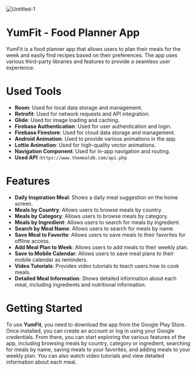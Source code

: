 

![Untitled-1](https://github.com/hassankamal87/YumFitt/assets/118057412/6d5fec23-a2ae-4cb2-8a61-7f816a5eeff4)






# **YumFit** - Food Planner App
YumFit is a food planner app that allows users to plan their meals for the week and easily find recipes based on their preferences.
The app uses various third-party libraries and features to provide a seamless user experience.

# Used Tools
- **Room**: Used for local data storage and management.
- **Retrofit**: Used for network requests and API integration.
- **Glide**: Used for image loading and caching.
- **Firebase Authentication**: Used for user authentication and login.
- **Firebase Firestore**: Used for cloud data storage and management.
- **Android Animation**: Used to provide various animations in the app.
- **Lottie Animation**: Used for high-quality vector animations.
- **Navigation Component**: Used for in-app navigation and routing.
- **Used API** :```https://www.themealdb.com/api.php```

# Features
- **Daily Inspiration Meal**: Shows a daily meal suggestion on the home screen.
- **Meals by Country**: Allows users to browse meals by country.
- **Meals by Category**: Allows users to browse meals by category.
- **Meals by Ingredient**: Allows users to search for meals by ingredient.
- **Search by Meal Name**: Allows users to search for meals by name.
- **Save Meal to Favorite**: Allows users to save meals to their favorites for offline access.
- **Add Meal Plan to Week**: Allows users to add meals to their weekly plan.
- **Save to Mobile Calendar**: Allows users to save meal plans to their mobile calendar as reminders.
- **Video Tutorials**: Provides video tutorials to teach users how to cook meals.
- **Detailed Meal Information**: Shows detailed information about each meal, including ingredients and nutritional information.

# Getting Started
To use **YumFit**, you need to download the app from the Google Play Store. Once installed,
you can create an account or log in using your Google credentials.
From there, you can start exploring the various features of the app,
including browsing meals by country, category or ingredient, searching for meals by name, saving meals to your favorites,
and adding meals to your weekly plan. You can also watch video tutorials and view detailed information about each meal.
